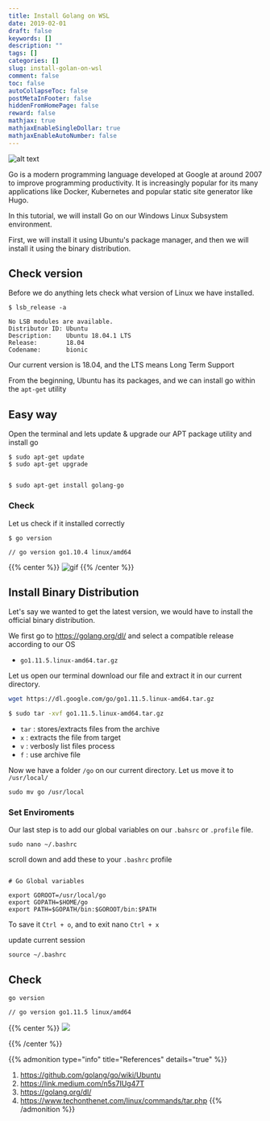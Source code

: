 ```yaml
---
title: Install Golang on WSL
date: 2019-02-01
draft: false
keywords: []
description: ""
tags: []
categories: []
slug: install-golan-on-wsl
comment: false
toc: false
autoCollapseToc: false
postMetaInFooter: false
hiddenFromHomePage: false
reward: false
mathjax: true
mathjaxEnableSingleDollar: true
mathjaxEnableAutoNumber: false
---
```



![alt text][img1]

Go is a modern programming language developed at Google at around 2007 to improve programming productivity. 
It is increasingly popular for its many applications like Docker, Kubernetes and popular static site generator like Hugo.

In this tutorial, we will install Go on our Windows Linux Subsystem environment.

First, we will install it using Ubuntu's package manager, and then we will install it using the binary distribution.


<!--more-->

## Check version

Before we do anything lets check what version of Linux we have installed.

```#
$ lsb_release -a

No LSB modules are available.
Distributor ID: Ubuntu
Description:    Ubuntu 18.04.1 LTS
Release:        18.04
Codename:       bionic
```

Our current version is 18.04, and the LTS means Long Term Support

From the beginning, Ubuntu has its packages, and we can install go within the `apt-get` utility

## Easy way

Open the terminal  and lets update & upgrade our APT package utility  and install go
```$
$ sudo apt-get update
$ sudo apt-get upgrade


$ sudo apt-get install golang-go
```
### Check

Let us check if it installed correctly
```$
$ go version

// go version go1.10.4 linux/amd64
```

{{% center %}}
![gif](https://media.giphy.com/media/12NUbkX6p4xOO4/giphy.gif)
{{% /center %}}


##  Install Binary Distribution
Let's say we wanted to get the latest version, we would have to install the official binary distribution.

We first go to https://golang.org/dl/ and select a compatible release according to our OS

- `go1.11.5.linux-amd64.tar.gz`

Let us open our terminal download our file and extract it in our current directory.
```bash
wget https://dl.google.com/go/go1.11.5.linux-amd64.tar.gz

$ sudo tar -xvf go1.11.5.linux-amd64.tar.gz
```

- `tar` : stores/extracts files from the archive
- `x`  : extracts the file from target
- `v`  : verbosly list files process
- `f`  :  use archive file

Now we have a folder `/go` on our current directory. Let us move it to `/usr/local/`

```$
sudo mv go /usr/local
```

### Set Enviroments

Our last step is to add our global variables on our `.bahsrc` or `.profile` file.

```$
sudo nano ~/.bashrc
```
scroll down and add these to your `.bashrc` profile

```$

# Go Global variables

export GOROOT=/usr/local/go
export GOPATH=$HOME/go
export PATH=$GOPATH/bin:$GOROOT/bin:$PATH
```
To save it  `Ctrl + o`, and to exit nano `Ctrl + x`

update current session

```$
source ~/.bashrc
```

## Check 

```$
go version

// go version go1.11.5 linux/amd64
```

{{% center %}}
![](https://media.giphy.com/media/3o7TKP9ln2Dr6ze6f6/giphy.gif)

{{% /center %}}

{{% admonition type="info" title="References" details="true" %}}
1. https://github.com/golang/go/wiki/Ubuntu
2. https://link.medium.com/n5s7IUg47T
3. https://golang.org/dl/
4. https://www.techonthenet.com/linux/commands/tar.php
{{% /admonition %}}

[img1]: /images/installing-golan-on-wsl/golang_WLS.png